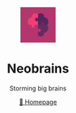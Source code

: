 <div align="center">

<a href="https://neobrains.me" target="_blank">
    <img src="https://raw.githubusercontent.com/neobrains/.github/master/assets/neobrains.png" width="80">
</a>

# Neobrains

Storming big brains

[🔮 Homepage](https://neobrains.me)

</div>
